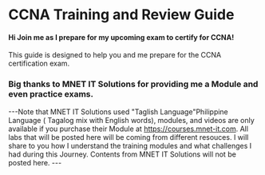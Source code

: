 # CCNA Training and Review Guide
#### Hi Join me as I prepare for my upcoming exam to certify for CCNA! 
This guide is designed to help you and me  prepare for the CCNA certification exam. 

### Big thanks to MNET IT Solutions for providing me a Module and even practice exams. 
---Note that MNET IT Solutions used "Taglish Language"Philippine Language ( Tagalog mix with English words), modules, and videos are only available if you purchase their Module at https://courses.mnet-it.com.
All labs that will be posted here will be coming from different resouces. I will share to you how I understand the training modules and what challenges I had during this Journey. 
Contents from MNET IT Solutions will not be posted here. ---
